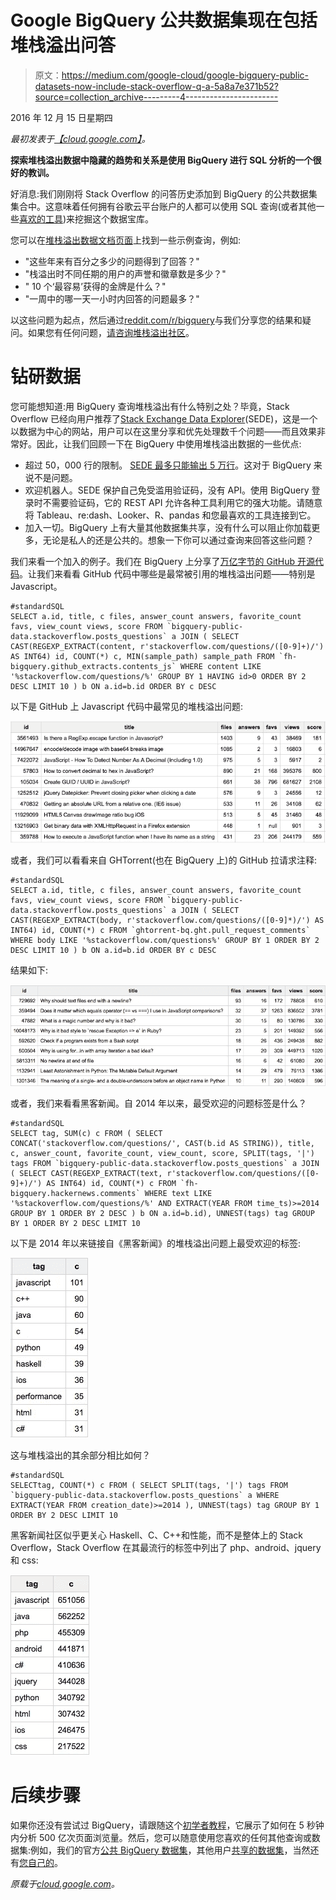 # Google BigQuery 公共数据集现在包括堆栈溢出问答

> 原文：<https://medium.com/google-cloud/google-bigquery-public-datasets-now-include-stack-overflow-q-a-5a8a7e371b52?source=collection_archive---------4----------------------->

2016 年 12 月 15 日星期四

*最初发表于*[*【cloud.google.com】*](https://cloud.google.com/blog/big-data/2016/12/google-bigquery-public-datasets-now-include-stack-overflow-q-a)*。*

**探索堆栈溢出数据中隐藏的趋势和关系是使用 BigQuery 进行 SQL 分析的一个很好的教训。**

好消息:我们刚刚将 Stack Overflow 的问答历史添加到 BigQuery 的公共数据集集合中。这意味着任何拥有谷歌云平台账户的人都可以使用 SQL 查询(或者其他一些[喜欢的工具](https://cloud.google.com/bigquery/partners/))来挖掘这个数据宝库。

您可以在[堆栈溢出数据文档页面](https://cloud.google.com/bigquery/public-data/stackoverflow)上找到一些示例查询，例如:

*   "这些年来有百分之多少的问题得到了回答？"
*   "栈溢出时不同任期的用户的声誉和徽章数是多少？"
*   " 10 个‘最容易’获得的金牌是什么？"
*   "一周中的哪一天一小时内回答的问题最多？"

以这些问题为起点，然后通过[reddit.com/r/bigquery](http://reddit.com/r/bigquery)与我们分享您的结果和疑问。如果您有任何问题，[请咨询堆栈溢出社区](http://stackoverflow.com/questions/tagged/google-bigquery)。

# 钻研数据

您可能想知道:用 BigQuery 查询堆栈溢出有什么特别之处？毕竟，Stack Overflow 已经向用户推荐了[Stack Exchange Data Explorer](https://data.stackexchange.com/stackoverflow/queries)(SEDE)，这是一个以数据为中心的网站，用户可以在这里分享和优先处理数千个问题——而且效果非常好。因此，让我们回顾一下在 BigQuery 中使用堆栈溢出数据的一些优点:

*   超过 50，000 行的限制。 [SEDE 最多只能输出 5 万行](http://varianceexplained.org/r/stack-lite/)。这对于 BigQuery 来说不是问题。
*   欢迎机器人。SEDE 保护自己免受滥用验证码，没有 API。使用 BigQuery 登录时不需要验证码，它的 REST API 允许各种工具利用它的强大功能。请随意将 Tableau、re:dash、Looker、R、pandas 和您最喜欢的工具连接到它。
*   加入一切。BigQuery 上有大量其他数据集共享，没有什么可以阻止你加载更多，无论是私人的还是公共的。想象一下你可以通过查询来回答这些问题？

我们来看一个加入的例子。我们在 BigQuery 上分享了[万亿字节的 GitHub 开源代码](/google-cloud/github-on-bigquery-analyze-all-the-code-b3576fd2b150#.jxn1zdfow)。让我们来看看 GitHub 代码中哪些是最常被引用的堆栈溢出问题——特别是 Javascript。

```
#standardSQL 
SELECT a.id, title, c files, answer_count answers, favorite_count favs, view_count views, score FROM `bigquery-public-data.stackoverflow.posts_questions` a JOIN ( SELECT CAST(REGEXP_EXTRACT(content, r'stackoverflow.com/questions/([0-9]+)/') AS INT64) id, COUNT(*) c, MIN(sample_path) sample_path FROM `fh-bigquery.github_extracts.contents_js` WHERE content LIKE '%stackoverflow.com/questions/%' GROUP BY 1 HAVING id>0 ORDER BY 2 DESC LIMIT 10 ) b ON a.id=b.id ORDER BY c DESC
```

以下是 GitHub 上 Javascript 代码中最常见的堆栈溢出问题:

![](img/63619afa721c5db65a3a643af10893dd.png)

或者，我们可以看看来自 GHTorrent(也在 BigQuery 上)的 GitHub 拉请求注释:

```
#standardSQL 
SELECT a.id, title, c files, answer_count answers, favorite_count favs, view_count views, score FROM `bigquery-public-data.stackoverflow.posts_questions` a JOIN ( SELECT CAST(REGEXP_EXTRACT(body, r'stackoverflow.com/questions/([0-9]*)/') AS INT64) id, COUNT(*) c FROM `ghtorrent-bq.ght.pull_request_comments` WHERE body LIKE '%stackoverflow.com/questions%' GROUP BY 1 ORDER BY 2 DESC LIMIT 10 ) b ON a.id=b.id ORDER BY c DESC
```

结果如下:

![](img/7947e77ab353d4a4f2c149e19853a835.png)

或者，我们来看看黑客新闻。自 2014 年以来，最受欢迎的问题标签是什么？

```
#standardSQL 
SELECT tag, SUM(c) c FROM ( SELECT CONCAT('stackoverflow.com/questions/', CAST(b.id AS STRING)), title, c, answer_count, favorite_count, view_count, score, SPLIT(tags, '|') tags FROM `bigquery-public-data.stackoverflow.posts_questions` a JOIN ( SELECT CAST(REGEXP_EXTRACT(text, r'stackoverflow.com/questions/([0-9]+)/') AS INT64) id, COUNT(*) c FROM `fh-bigquery.hackernews.comments` WHERE text LIKE '%stackoverflow.com/questions/%' AND EXTRACT(YEAR FROM time_ts)>=2014 GROUP BY 1 ORDER BY 2 DESC ) b ON a.id=b.id), UNNEST(tags) tag GROUP BY 1 ORDER BY 2 DESC LIMIT 10
```

以下是 2014 年以来链接自《黑客新闻》的堆栈溢出问题上最受欢迎的标签:

![](img/c918d1e1458ad089cc9dd2eb79506feb.png)

这与堆栈溢出的其余部分相比如何？

```
#standardSQL 
SELECTtag, COUNT(*) c FROM ( SELECT SPLIT(tags, '|') tags FROM `bigquery-public-data.stackoverflow.posts_questions` a WHERE EXTRACT(YEAR FROM creation_date)>=2014 ), UNNEST(tags) tag GROUP BY 1 ORDER BY 2 DESC LIMIT 10
```

黑客新闻社区似乎更关心 Haskell、C、C++和性能，而不是整体上的 Stack Overflow，Stack Overflow 在其最流行的标签中列出了 php、android、jquery 和 css:

![](img/a8bfe23c694354582f17fd81a3224008.png)

# 后续步骤

如果你还没有尝试过 BigQuery，请跟随这个[初学者教程](https://www.reddit.com/r/bigquery/comments/3dg9le/analyzing_50_billion_wikipedia_pageviews_in_5/)，它展示了如何在 5 秒钟内分析 500 亿次页面浏览量。然后，您可以随意使用您喜欢的任何其他查询或数据集:例如，我们的官方[公共 BigQuery 数据集](https://cloud.google.com/bigquery/public-data/)，其他用户[共享的数据集](https://www.reddit.com/r/bigquery/wiki/datasets)，当然还有[您自己的](https://twitter.com/felipehoffa/status/761635507080081408)。

*原载于*[*cloud.google.com*](https://cloud.google.com/blog/big-data/2016/12/google-bigquery-public-datasets-now-include-stack-overflow-q-a)*。*